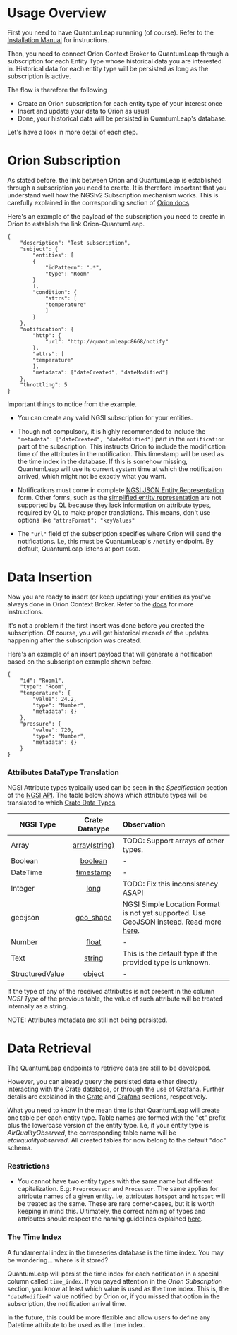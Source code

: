 # Usage Overview

First you need to have QuantumLeap runnning (of course). Refer to the
[Installation Manual](../admin/index.md) for instructions.

Then, you need to connect Orion Context Broker to QuantumLeap through a
subscription for each Entity Type whose historical data you are interested in.
Historical data for each entity type will be persisted as long as the
subscription is active.

The flow is therefore the following

- Create an Orion subscription for each entity type of your interest once
- Insert and update your data to Orion as usual
- Done, your historical data will be persisted in QuantumLeap's database.

Let's have a look in more detail of each step.


# Orion Subscription

As stated before, the link between Orion and QuantumLeap is established through
a subscription you need to create. It is therefore important that you understand
 well how the NGSIv2 Subscription mechanism works. This is carefully explained
in the corresponding section of [Orion docs](https://fiware-orion.readthedocs.io/en/master/user/walkthrough_apiv2/index.html#subscriptions).

Here's an example of the payload of the subscription you need to create in Orion
 to establish the link Orion-QuantumLeap.

    {
        "description": "Test subscription",
        "subject": {
            "entities": [
            {
                "idPattern": ".*",
                "type": "Room"
            }
            ],
            "condition": {
                "attrs": [
                "temperature"
                ]
            }
        },
        "notification": {
            "http": {
                "url": "http://quantumleap:8668/notify"
            },
            "attrs": [
            "temperature"
            ],
            "metadata": ["dateCreated", "dateModified"]
        },
        "throttling": 5
    }

Important things to notice from the example.

- You can create any valid NGSI subscription for your entities.

- Though not compulsory, it is highly recommended to include the
`"metadata": ["dateCreated", "dateModified"]` part in the `notification`
part of the subscription. This instructs Orion to include the modification time
of the attributes in the notification. This timestamp will be used as the time
index in the database. If this is somehow missing, QuantumLeap will use its
current system time at which the notification arrived, which might not be
exactly what you want.

- Notifications must come in complete [NGSI JSON Entity Representation](http://docs.orioncontextbroker.apiary.io/#introduction/specification/json-attribute-representation)
 form. Other forms, such as the [simplified entity representation](http://docs.orioncontextbroker.apiary.io/#introduction/specification/simplified-entity-representation)
 are not supported by QL because they lack information on attribute types,
 required by QL to make proper translations. This means, don't use options like
 ```"attrsFormat": "keyValues"```

- The ```"url"``` field of the subscription specifies where Orion will send the
notifications. I.e, this must be QuantumLeap's `/notify` endpoint. By default,
QuantumLeap listens at port `8668`.


# Data Insertion

Now you are ready to insert (or keep updating) your entities as you've always
done in Orion Context Broker. Refer to the [docs](http://fiware-orion.readthedocs.io/en/latest/user/walkthrough_apiv2/index.html#issuing-commands-to-the-broker)
 for more instructions.

It's not a problem if the first insert was done before you created the
subscription. Of course, you will get historical records of the updates
happening after the subscription was created.

Here's an example of an insert payload that will generate a notification based
on the subscription example shown before.

    {
        "id": "Room1",
        "type": "Room",
        "temperature": {
            "value": 24.2,
            "type": "Number",
            "metadata": {}
        },
        "pressure": {
            "value": 720,
            "type": "Number",
            "metadata": {}
        }
    }


### Attributes DataType Translation

NGSI Attribute types typically used can be seen in the *Specification* section
of the [NGSI API](http://telefonicaid.github.io/fiware-orion/api/v2/latest/).
The table below shows which attribute types will be translated to which
[Crate Data Types](https://crate.io/docs/crate/reference/sql/data_types.html).

| NGSI Type          | Crate Datatype          | Observation |
| ------------------ |:-----------------------:| :-----------|
|Array               | [array(string)](https://crate.io/docs/crate/reference/sql/data_types.html#array)           | TODO: Support arrays of other types. |
|Boolean             | [boolean](https://crate.io/docs/crate/reference/sql/data_types.html#boolean)                 | - |
|DateTime            | [timestamp](https://crate.io/docs/crate/reference/sql/data_types.html#timestamp)                 | - |
|Integer             | [long](https://crate.io/docs/crate/reference/sql/data_types.html#numeric-types)                    | TODO: Fix this inconsistency ASAP! |
|geo:json            | [geo_shape](https://crate.io/docs/crate/reference/sql/data_types.html#geo-shape)               | NGSI Simple Location Format is not yet supported. Use GeoJSON instead. Read more [here](http://docs.orioncontextbroker.apiary.io/#introduction/specification/geospatial-properties-of-entities).|
|Number              | [float](https://crate.io/docs/crate/reference/sql/data_types.html#numeric-types)                   |-|
|Text                | [string](https://crate.io/docs/crate/reference/sql/data_types.html#string)                  | This is the default type if the provided type is unknown. |
|StructuredValue     | [object](https://crate.io/docs/crate/reference/sql/data_types.html#object)                  |-|

If the type of any of the received attributes is not present in the column
*NGSI Type* of the previous table, the value of such attribute will be treated
internally as a string.

NOTE: Attributes metadata are still not being persisted.


# Data Retrieval

The QuantumLeap endpoints to retrieve data are still to be developed.

However, you can already query the persisted data either directly interacting
with the Crate database, or through the use of Grafana. Further details are
explained in the [Crate](../admin/crate.md) and [Grafana](../admin/grafana.md)
sections, respectively.

What you need to know in the mean time is that QuantumLeap will create one
table per each entity type. Table names are formed with the "et" prefix plus
the lowercase version of the entity type. I.e, if your entity type is
*AirQualityObserved*, the corresponding table name will be
*etairqualityobserved*. All created tables for now belong to the default "doc"
schema.

### Restrictions

- You cannot have two entity types with the same name but different
capitalization. E.g: `Preprocessor` and `Processor`. The same applies for
attribute names of a given entity. I.e, attributes `hotSpot` and `hotspot`
will be treated as the same. These are rare corner-cases, but it is worth
keeping in mind this. Ultimately, the correct naming of types and attributes
should respect the naming guidelines explained
[here](http://fiware-datamodels.readthedocs.io/en/latest/guidelines/index.html).

### The Time Index

A fundamental index in the timeseries database is the time index. You may be
wondering... where is it stored?

QuantumLeap will persist the time index for each notification in a special
column called ```time_index```.  If you payed attention in the
*Orion Subscription* section, you know at least which value is used as the time
index. This is, the ```"dateModified"``` value notified by Orion or, if you
missed that option in the subscription, the notification arrival time.

In the future, this could be more flexible and allow users to define any
Datetime attribute to be used as the time index.
